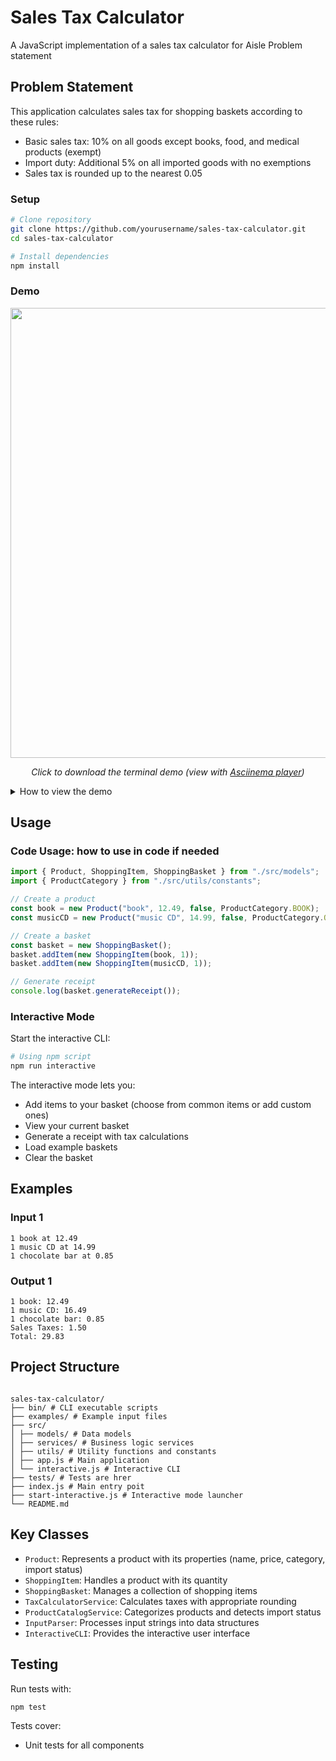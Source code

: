 # Sales Tax Calculator

A JavaScript implementation of a sales tax calculator for Aisle Problem statement

## Problem Statement

This application calculates sales tax for shopping baskets according to these rules:

- Basic sales tax: 10% on all goods except books, food, and medical products (exempt)
- Import duty: Additional 5% on all imported goods with no exemptions
- Sales tax is rounded up to the nearest 0.05

### Setup

```bash
# Clone repository
git clone https://github.com/yourusername/sales-tax-calculator.git
cd sales-tax-calculator

# Install dependencies
npm install
```

### Demo

<div align="center">
  <a href="https://github.com/nishit-g/sales-tax-calculator/blob/main/aisle-demo.cast?raw=true" download>
    <img src="https://asciinema.org/a/404275.svg" width="720"/>
  </a>
  <p><i>Click to download the terminal demo (view with <a href="https://asciinema.org/docs/installation">Asciinema player</a>)</i></p>
</div>

<details>
  <summary>How to view the demo</summary>

1. Download the `.cast` file by clicking the image above
2. Install Asciinema if you don't have it:

   ```bash
   # MacOS
   brew install asciinema

   # Ubuntu/Debian
   sudo apt install asciinema

   # Other options at https://asciinema.org/docs/installation
   ```

3. Play the demo:
`bash
     asciinema play aisle-demo.cast
     `
</details>

## Usage

### Code Usage: how to use in code if needed

```javascript
import { Product, ShoppingItem, ShoppingBasket } from "./src/models";
import { ProductCategory } from "./src/utils/constants";

// Create a product
const book = new Product("book", 12.49, false, ProductCategory.BOOK);
const musicCD = new Product("music CD", 14.99, false, ProductCategory.OTHER);

// Create a basket
const basket = new ShoppingBasket();
basket.addItem(new ShoppingItem(book, 1));
basket.addItem(new ShoppingItem(musicCD, 1));

// Generate receipt
console.log(basket.generateReceipt());
```

### Interactive Mode

Start the interactive CLI:

```bash
# Using npm script
npm run interactive
```

The interactive mode lets you:

- Add items to your basket (choose from common items or add custom ones)
- View your current basket
- Generate a receipt with tax calculations
- Load example baskets
- Clear the basket

## Examples

### Input 1

```
1 book at 12.49
1 music CD at 14.99
1 chocolate bar at 0.85
```

### Output 1

```
1 book: 12.49
1 music CD: 16.49
1 chocolate bar: 0.85
Sales Taxes: 1.50
Total: 29.83
```

## Project Structure

```

sales-tax-calculator/
├── bin/ # CLI executable scripts
├── examples/ # Example input files
├── src/
│ ├── models/ # Data models
│ ├── services/ # Business logic services
│ ├── utils/ # Utility functions and constants
│ ├── app.js # Main application
│ └── interactive.js # Interactive CLI
├── tests/ # Tests are hrer
├── index.js # Main entry poit
├── start-interactive.js # Interactive mode launcher
└── README.md

```

## Key Classes

- `Product`: Represents a product with its properties (name, price, category, import status)
- `ShoppingItem`: Handles a product with its quantity
- `ShoppingBasket`: Manages a collection of shopping items
- `TaxCalculatorService`: Calculates taxes with appropriate rounding
- `ProductCatalogService`: Categorizes products and detects import status
- `InputParser`: Processes input strings into data structures
- `InteractiveCLI`: Provides the interactive user interface

## Testing

Run tests with:

```bash
npm test
```

Tests cover:

- Unit tests for all components
